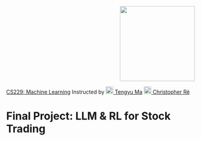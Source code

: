 <div align="right">
    <img src="https://github.com/irinamarton/CS229-Final-Project/blob/main/images/SUSig_Stack_red.png" width="200"/>
</div>

[CS229: Machine Learning](https://online.stanford.edu/courses/cs229-machine-learning)
Instructed by [<img src="https://ai.stanford.edu/~tengyuma/image/square_3594.jpg" width="20"/> Tengyu Ma](https://ai.stanford.edu/~tengyuma/)      [<img src="https://cs.stanford.edu/~chrismre/img/chrismre_headshot_lowres.jpg" width="20"/> Christopher Ré](https://cs.stanford.edu/~chrismre/)

# Final Project: LLM & RL for Stock Trading
